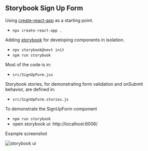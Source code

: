 ## Storybook Sign Up Form

Using [create-react-app](https://github.com/facebook/create-react-app) as a starting point.
* `npx create-react-app .`

Adding [storybook](https://storybook.js.org/docs/react/get-started/install/) for developing components in isolation.
* `npx storybook@next init`
* `npm run storybook`

Most of the code is in:
* `src/SignUpForm.jsx`

Storybook stories, for demonstrating form validation and onSubmit behavior, are defined in:
* `src/SignUpForm.stories.js`


To demonstrate the SignUpForm component
* `npm run storybook`
* open storybook ui: http://localhost:6006/

Example screenshot

![storybook ui](https://i.imgur.com/Met2ITB.png)
